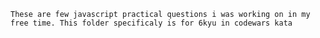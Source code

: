     These are few javascript practical questions i was working on in my free time. This folder specificaly is for 6kyu in codewars kata
    